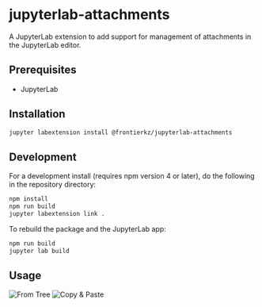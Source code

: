 # jupyterlab-attachments

A JupyterLab extension to add support for management of attachments in the JupyterLab editor.


## Prerequisites

* JupyterLab

## Installation

```bash
jupyter labextension install @frontierkz/jupyterlab-attachments
```

## Development

For a development install (requires npm version 4 or later), do the following in the repository directory:

```bash
npm install
npm run build
jupyter labextension link .
```

To rebuild the package and the JupyterLab app:

```bash
npm run build
jupyter lab build
```

## Usage
![From Tree](from_tree.gif)
![Copy & Paste](copy_paste.gif)
